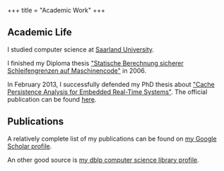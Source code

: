 +++
title = "Academic Work"
+++

## Academic Life

I studied computer science at [Saarland University](https://www.uni-saarland.de/nc/en/home.html).

I finished my Diploma thesis ["Statische Berechnung sicherer Schleifengrenzen auf Maschinencode"](diplom.pdf) in 2006.

In February 2013, I successfully defended my PhD thesis about ["Cache Persistence Analysis for Embedded Real-Time Systems"](phd.pdf).
The official publication can be found [here](https://publikationen.sulb.uni-saarland.de/handle/20.500.11880/26474;jsessionid=A6DE5A6E674C991A2F390B34454E05BC).

## Publications

A relatively complete list of my publications can be found on [my Google Scholar profile](https://scholar.google.com/citations?user=eK6jgYUAAAAJ&hl=en).

An other good source is [my dblp computer science library profile](https://dblp.org/pers/hd/c/Cullmann:Christoph).
